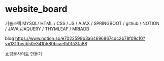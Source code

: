 # website_board
기술스택
MYSQL/  HTML  / CSS  /  JS / AJAX / SPRINGBOOT / github / NOTION  / JAVA /JAQUERY / THYMLEAF / MRIADB  

blog 
https://www.notion.so/e7022599b3a64696867cdc2b78f09c10?v=131fbecb50e341b580bcaefb0f531a88

쇼핑몰사이트 만들기

